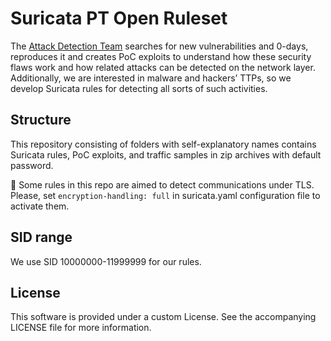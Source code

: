 Suricata PT Open Ruleset
=====
The [Attack Detection Team](https://twitter.com/AttackDetection) searches for new vulnerabilities and 0-days, reproduces it and creates PoC exploits to understand how these security flaws work and how related attacks can be detected on the network layer. Additionally, we are interested in malware and hackers’ TTPs, so we develop Suricata rules for detecting all sorts of such activities. 
## Structure
This repository consisting of folders with self-explanatory names contains Suricata rules, PoC exploits, and traffic samples in zip archives with default password.

:wrench: Some rules in this repo are aimed to detect communications under TLS. Please, set ```encryption-handling: full``` in suricata.yaml configuration file to activate them.
## SID range
We use SID 10000000-11999999 for our rules.
## License
This software is provided under a custom License. See the accompanying LICENSE file for more information.
